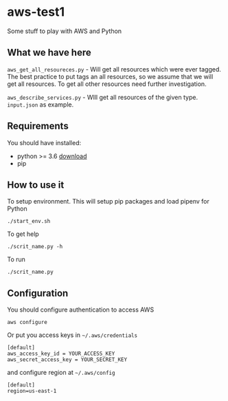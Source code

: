 # aws-test1
Some stuff to play with AWS and Python

## What we have here
`aws_get_all_resoureces.py` - Will get all resources which were ever tagged. The best practice to put tags an all resources, so we assume that we will get all resources. To get all other resources need further investigation.

`aws_describe_services.py` - WIll get all resources of the given type. `input.json` as example.

## Requirements
You should have installed:
* python >= 3.6 [download](https://www.python.org/downloads/)
* pip

## How to use it
To setup environment. This will setup pip packages and load pipenv for Python
```
./start_env.sh
```
To get help
```
./scrit_name.py -h 
```
To run
```
./scrit_name.py
```

## Configuration
You should configure authentication to access AWS
```
aws configure
```
Or put you access keys in `~/.aws/credentials`
```
[default]
aws_access_key_id = YOUR_ACCESS_KEY
aws_secret_access_key = YOUR_SECRET_KEY
```
and configure region at `~/.aws/config`
```
[default]
region=us-east-1
```

